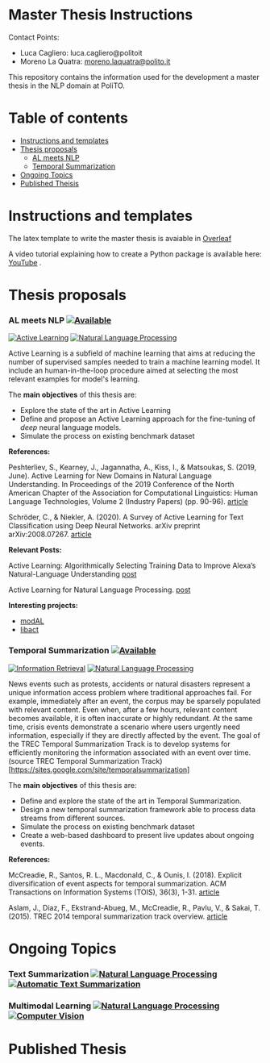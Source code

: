 Master Thesis Instructions
=================
Contact Points:

- Luca Cagliero: luca.cagliero@politoit 
- Moreno La Quatra: moreno.laquatra@polito.it


This repository contains the information used for the development a master thesis in the NLP domain at PoliTO.

Table of contents
=================

   * [Instructions and templates](#instructions-and-templates)
   * [Thesis proposals](#thesis-proposals)
     * [AL meets NLP](#al-meets-nlp-)
     * [Temporal Summarization](#temporal-summarization-)
   * [Ongoing Topics](#ongoing-topics)
   * [Published Theisis](#published-thesis)

Instructions and templates
============

The latex template to write the master thesis is avaiable in [Overleaf](https://it.overleaf.com/latex/templates/master-thesis-template-polito/jvfrbmxqkscw)

A video tutorial explaining how to create a Python package is available here: [YouTube](https://www.youtube.com/watch?v=GIF3LaRqgXo) .

Thesis proposals
============

### AL meets NLP <a href="mailto:moreno.laquatra@polito.it?subject=AL meets NLP - YOUR NAME HERE"><img src="https://shields.io/badge/-available-green" alt="Available"></a>
<a href="https://en.wikipedia.org/wiki/Active_learning_(machine_learning)"><img src="https://img.shields.io/badge/AL-Active%20Learning-red" alt="Active Learning"></a>
<a href="https://en.wikipedia.org/wiki/Natural_language_processing"><img src="https://img.shields.io/badge/NLP-Natural%20Language%20Processing-yellow" alt="Natural Language Processing"></a>

Active Learning is a subfield of machine learning that aims at reducing the number of supervised samples needed to train a machine learning model. 
It include an human-in-the-loop procedure aimed at selecting the most relevant examples for model's learning.

The **main objectives** of this thesis are:

- Explore the state of the art in Active Learning
- Define and propose an Active Learning approach for the fine-tuning of *deep* neural language models.
- Simulate the process on existing benchmark dataset

**References:**

Peshterliev, S., Kearney, J., Jagannatha, A., Kiss, I., & Matsoukas, S. (2019, June). Active Learning for New Domains in Natural Language Understanding. In Proceedings of the 2019 Conference of the North American Chapter of the Association for Computational Linguistics: Human Language Technologies, Volume 2 (Industry Papers) (pp. 90-96). [article](https://www.aclweb.org/anthology/N19-2012.pdf)

Schröder, C., & Niekler, A. (2020). A Survey of Active Learning for Text Classification using Deep Neural Networks. arXiv preprint arXiv:2008.07267. [article](https://arxiv.org/pdf/2008.07267.pdf)

**Relevant Posts:**

Active Learning: Algorithmically Selecting Training Data to Improve Alexa’s Natural-Language Understanding [post](https://www.amazon.science/blog/active-learning-algorithmically-selecting-training-data-to-improve-alexas-natural-language-understanding)

Active Learning for Natural Language Processing. [post](https://crowintelligence.org/2020/06/04/active-learning-for-natural-language-processing/)

**Interesting projects:**

- [modAL](https://github.com/modAL-python/modAL)
- [libact](https://github.com/ntucllab/libact)


### Temporal Summarization <a href="mailto:moreno.laquatra@polito.it?subject=Temporal summarizaion - YOUR NAME HERE"><img src="https://shields.io/badge/-available-green" alt="Available"></a>

<a href="https://en.wikipedia.org/wiki/Information_retrieval"><img src="https://img.shields.io/badge/IR-Information%20Retrieval-blue" alt="Information Retrieval"></a>
<a href="https://en.wikipedia.org/wiki/Natural_language_processing"><img src="https://img.shields.io/badge/NLP-Natural%20Language%20Processing-yellow" alt="Natural Language Processing"></a>

News events such as protests, accidents or natural disasters represent a unique information access problem where traditional approaches fail. For example, immediately after an event, the corpus may be sparsely populated with relevant content. Even when, after a few hours, relevant content becomes available, it is often inaccurate or highly redundant. At the same time, crisis events demonstrate a scenario where users urgently need information, especially if they are directly affected by the event. The goal of the TREC Temporal Summarization Track is to develop systems for efficiently monitoring the information associated with an event over time. (source TREC Temporal Summarization Track)[https://sites.google.com/site/temporalsummarization]

The **main objectives** of this thesis are:

- Define and explore the state of the art in Temporal Summarization.
- Design a new temporal summarization framework able to process data streams from different sources.
- Simulate the process on existing benchmark dataset
- Create a web-based dashboard to present live updates about ongoing events.

**References:**

McCreadie, R., Santos, R. L., Macdonald, C., & Ounis, I. (2018). Explicit diversification of event aspects for temporal summarization. ACM Transactions on Information Systems (TOIS), 36(3), 1-31. [article](https://core.ac.uk/download/pdf/111557739.pdf)

Aslam, J., Diaz, F., Ekstrand-Abueg, M., McCreadie, R., Pavlu, V., & Sakai, T. (2015). TREC 2014 temporal summarization track overview. [article](https://apps.dtic.mil/sti/pdfs/ADA618947.pdf)


Ongoing Topics
============

### Text Summarization <a href="https://en.wikipedia.org/wiki/Natural_language_processing"><img src="https://img.shields.io/badge/NLP-Natural%20Language%20Processing-yellow" alt="Natural Language Processing"></a> <a href="https://en.wikipedia.org/wiki/Automatic_summarization"><img src="https://img.shields.io/badge/ATS-Automatic%20Text%20Summarization-blue" alt="Automatic Text Summarization"></a>
### Multimodal Learning <a href="https://en.wikipedia.org/wiki/Natural_language_processing"><img src="https://img.shields.io/badge/NLP-Natural%20Language%20Processing-yellow" alt="Natural Language Processing"></a> <a href="https://en.wikipedia.org/wiki/Computer_Vision"><img src="https://img.shields.io/badge/CV-Computer%20Vision-green" alt="Computer Vision"></a>


Published Thesis
============
